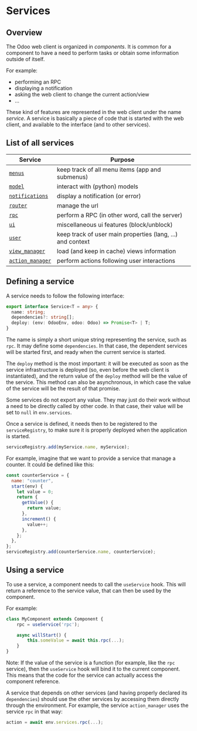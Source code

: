 # Services

## Overview

The Odoo web client is organized in _components_. It is common for a component
to have a need to perform tasks or obtain some information outside of itself.

For example:

- performing an RPC
- displaying a notification
- asking the web client to change the current action/view
- ...

These kind of features are represented in the web client under the name _service_.
A service is basically a piece of code that is started with the web client, and
available to the interface (and to other services).

## List of all services

| Service                               | Purpose                                                    |
| ------------------------------------- | ---------------------------------------------------------- |
| [`menus`](menus.md)                   | keep track of all menu items (app and submenus)            |
| [`model`](model.md)                   | interact with (python) models                              |
| [`notifications`](notifications.md)   | display a notification (or error)                          |
| [`router`](router.md)                 | manage the url                                             |
| [`rpc`](rpc.md)                       | perform a RPC (in other word, call the server)             |
| [`ui`](ui.md)                         | miscellaneous ui features (block/unblock)                  |
| [`user`](user.md)                     | keep track of user main properties (lang, ...) and context |
| [`view_manager`](view_manager.md)     | load (and keep in cache) views information                 |
| [`action_manager`](action_manager.md) | perform actions following user interactions                |

## Defining a service

A service needs to follow the following interface:

```ts
export interface Service<T = any> {
  name: string;
  dependencies?: string[];
  deploy: (env: OdooEnv, odoo: Odoo) => Promise<T> | T;
}
```

The name is simply a short unique string representing the service, such as `rpc`.
It may define some `dependencies`. In that case, the dependent services will be
started first, and ready when the current service is started.

The `deploy` method is the most important: it will be executed as soon
as the service infrastructure is deployed (so, even before the web client is
instantiated), and the return value of the `deploy` method will be the value of
the service. This method can also be asynchronous, in which case the value of
the service will be the result of that promise.

Some services do not export any value. They may just do their work without a
need to be directly called by other code. In that case, their value will be
set to `null` in `env.services`.

Once a service is defined, it needs then to be registered to the `serviceRegistry`,
to make sure it is properly deployed when the application is started.

```ts
serviceRegistry.add(myService.name, myService);
```

For example, imagine that we want to provide a service that manage a counter.
It could be defined like this:

```js
const counterService = {
  name: "counter",
  start(env) {
    let value = 0;
    return {
      getValue() {
        return value;
      },
      increment() {
        value++;
      },
    };
  },
};
serviceRegistry.add(counterService.name, counterService);
```

## Using a service

To use a service, a component needs to call the `useService` hook. This will
return a reference to the service value, that can then be used by the component.

For example:

```js
class MyComponent extends Component {
    rpc = useService('rpc');

    async willStart() {
        this.someValue = await this.rpc(...);
    }
}
```

Note: If the value of the service is a function (for example, like the `rpc`
service), then the `useService` hook will bind it to the current component. This
means that the code for the service can actually access the component reference.

A service that depends on other services (and having properly declared its `dependencies`)
should use the other services by accessing them directly through the environment.
For example, the service `action_manager` uses the service `rpc` in that way:

```js
action = await env.services.rpc(...);
```
